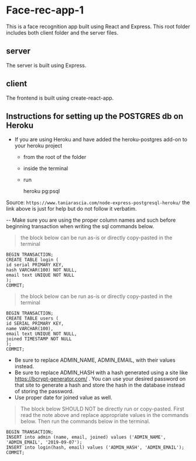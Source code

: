 # Face-rec-app-1

This is a face recognition app built using React and Express. This root folder includes both client folder and the server files.

## server

The server is built using Express.

## client

The frontend is built using create-react-app.

## Instructions for setting up the POSTGRES db on Heroku

- If you are using Heroku and have added the heroku-postgres add-on to your heroku project

  - from the root of the folder
  - inside the terminal
  - run


    heroku pg:psql

Source: `https://www.taniarascia.com/node-express-postgresql-heroku/`
the link above is just for help but do not follow it verbatim.

-- Make sure you are using the proper column names and such before beginning transaction when writing the sql commands below.

> the block below can be run as-is or directly copy-pasted in the terminal

    BEGIN TRANSACTION;
    CREATE TABLE login (
    id serial PRIMARY KEY,
    hash VARCHAR(100) NOT NULL,
    email text UNIQUE NOT NULL
    );
    COMMIT;

> the block below can be run as-is or directly copy-pasted in the terminal

    BEGIN TRANSACTION;
    CREATE TABLE users (
    id SERIAL PRIMARY KEY,
    name VARCHAR(100),
    email text UNIQUE NOT NULL,
    joined TIMESTAMP NOT NULL
    );
    COMMIT;

- Be sure to replace ADMIN_NAME, ADMIN_EMAIL, with their values instead.
- Be sure to replace ADMIN_HASH with a hash generated using a site like <https://bcrypt-generator.com/> . You can use your desired password on that site to generate a hash and store the hash in the database instead of storing the password.
- Use proper date for joined value as well.

> The block below SHOULD NOT be directly run or copy-pasted. First read the note above and replace appropriate values in the commands below. Then run the commands below in the terminal.

    BEGIN TRANSACTION;
    INSERT into admin (name, email, joined) values ('ADMIN_NAME', 'ADMIN_EMAIL', '2019-09-07');
    INSERT into login(hash, email) values ('ADMIN_HASH', 'ADMIN_EMAIL');
    COMMIT;
